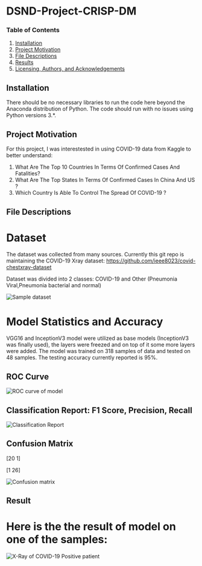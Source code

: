 # DSND-Project-CRISP-DM
### Table of Contents

1. [Installation](#installation)
2. [Project Motivation](#motivation)
3. [File Descriptions](#files)
4. [Results](#results)
5. [Licensing, Authors, and Acknowledgements](#licensing)

## Installation <a name="installation"></a>

There should be no necessary libraries to run the code here beyond the Anaconda distribution of Python.  The code should run with no issues using Python versions 3.*.

## Project Motivation<a name="motivation"></a>

For this project, I was interestested in using COVID-19 data from Kaggle to better understand:

1. What Are The Top 10 Countries In Terms Of Confirmed Cases And Fatalities?
2. What Are The Top States In Terms Of Confirmed Cases In China And US ?
3. Which Country Is Able To Control The Spread Of COVID-19 ?

## File Descriptions<a name="files"></a>

# Dataset
The dataset was collected from many sources. Currently this git repo is maintaining the COVID-19 Xray dataset:
https://github.com/ieee8023/covid-chestxray-dataset

Dataset was divided into 2 classes: COVID-19 and Other (Pneumonia Viral,Pneumonia bacterial and normal)

![Sample dataset](https://github.com/hananshafi/covid19-detection/blob/master/sample_images.JPG)

# Model Statistics and Accuracy
VGG16 and InceptionV3 model were utilized as base models (InceptionV3 was finally used), the layers were freezed and on top of it some more layers were added. The model was trained on 318 samples of data and tested on 48 samples. The testing accuracy currently reported is 95%.

## ROC Curve
![ROC curve of model](https://github.com/hananshafi/covid19-detection/blob/master/covid-roc.png)

## Classification Report: F1 Score, Precision, Recall
![Classification Report](https://github.com/hananshafi/covid19-detection/blob/master/cls_report.JPG)

## Confusion Matrix
[20 1]

[1 26]

![Confusion matrix](https://github.com/hananshafi/covid19-detection/blob/master/cmatrix.JPG)

## Result<a name="results"></a>
# Here is the the result of model on one of the samples:

![X-Ray of COVID-19 Positive patient](https://github.com/hananshafi/covid19-detection/blob/master/covid-19.JPG)
